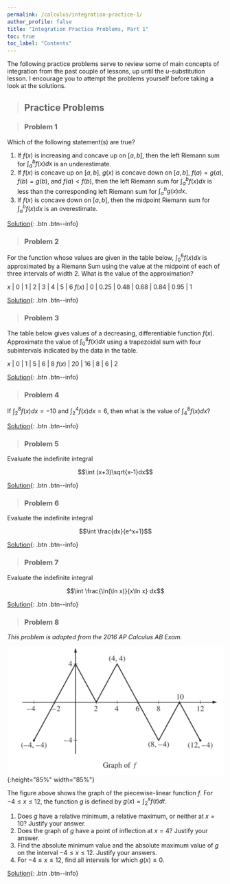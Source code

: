 ```yaml
---
permalink: /calculus/integration-practice-1/
author_profile: false
title: "Integration Practice Problems, Part 1"
toc: true
toc_label: "Contents"
---
```


The following practice problems serve to review some of main concepts of integration from the past couple of lessons, up until the $u$-substitution lesson. I encourage you to attempt the problems yourself before taking a look at the solutions.

> ## Practice Problems

> ### Problem 1

Which of the following statement(s) are true?

  1. If $f(x)$ is increasing and concave up on $[a, b]$, then the left Riemann sum for $\int_a^b f(x)dx$ is an underestimate.
  2. If $f(x)$ is concave up on $[a, b]$, $g(x)$ is concave down on $[a, b]$, $f(a)=g(a)$, $f(b)=g(b)$, and $f(a)<f(b)$, then the left Riemann sum for $\int_a^b f(x)dx$ is less than the corresponding left Riemann sum for $\int_a^b g(x)dx$. 
  3. If $f(x)$ is concave down on $[a, b]$, then the midpoint Riemann sum for $\int_a^b f(x)dx$ is an overestimate.

[Solution](/calculus/integration-practice-1-sol/index.html#problem-1){: .btn .btn--info}

> ### Problem 2

For the function whose values are given in the table below, $\int_0^6 f(x) dx$ is approximated by a Riemann Sum using the value at the midpoint of each of three intervals of width $2$. What is the value of the approximation?

$x$ | 0 | 1 | 2 | 3 | 4 | 5 | 6
$f(x)$ | 0 | 0.25 | 0.48 | 0.68 | 0.84 | 0.95 | 1

[Solution](/calculus/integration-practice-1-sol/index.html#problem-2){: .btn .btn--info}

> ### Problem 3

The table below gives values of a decreasing, differentiable function $f(x)$. Approximate the value of $\int_0^8 f(x)dx$ using a trapezoidal sum with four subintervals indicated by the data in the table.

$x$ | 0 | 1 | 5 | 6 | 8
$f(x)$ | 20 | 16 | 8 | 6 | 2

[Solution](/calculus/integration-practice-1-sol/index.html#problem-3){: .btn .btn--info}

> ### Problem 4

If $\int_2^8 f(x) dx = -10$ and $\int_2^4 f(x)dx = 6$, then what is the value of $\int_4^8 f(x)dx$?

[Solution](/calculus/integration-practice-1-sol/index.html#problem-4){: .btn .btn--info}

> ### Problem 5

Evaluate the indefinite integral

$$\int (x+3)\sqrt{x-1}dx$$

[Solution](/calculus/integration-practice-1-sol/index.html#problem-5){: .btn .btn--info}

> ### Problem 6

Evaluate the indefinite integral

$$\int \frac{dx}{e^x+1}$$

[Solution](/calculus/integration-practice-1-sol/index.html#problem-6){: .btn .btn--info}

> ### Problem 7

Evaluate the indefinite integral

$$\int \frac{\ln(\ln x)}{x\ln x} dx$$

[Solution](/calculus/integration-practice-1-sol/index.html#problem-7){: .btn .btn--info}

> ### Problem 8

_This problem is adapted from the 2016 AP Calculus AB Exam._

![int-practice-1](/assets/images/int-practice-1.png){:height="85%" width="85%"}

The figure above shows the graph of the piecewise-linear function $f$. For $-4\leq x\leq 12$, the function $g$ is defined by $g(x)=\int_2^x f(t)dt$. 

  1. Does $g$ have a relative minimum, a relative maximum, or neither at $x=10$? Justify your answer.
  2. Does the graph of $g$ have a point of inflection at $x=4$? Justify your answer.
  3. Find the absolute minimum value and the absolute maximum value of $g$ on the interval $-4\leq x\leq 12$. Justify your answers.
  4. For $-4\leq x\leq 12$, find all intervals for which $g(x)\leq 0$.

[Solution](/calculus/integration-practice-1-sol/index.html#problem-8){: .btn .btn--info}
